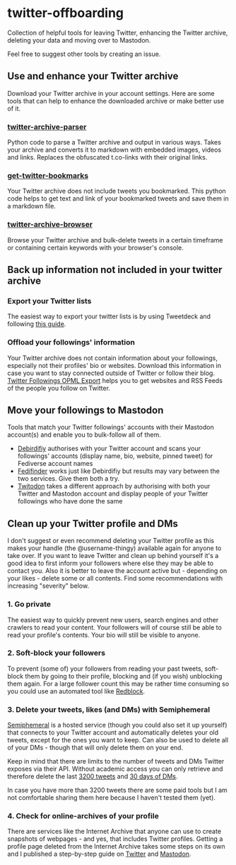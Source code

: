 # twitter-offboarding
Collection of helpful tools for leaving Twitter, enhancing the Twitter archive, deleting your data and moving over to Mastodon.

Feel free to suggest other tools by creating an issue.

## Use and enhance your Twitter archive
Download your Twitter archive in your account settings. Here are some tools that can help to enhance the downloaded archive or make better use of it.

### [twitter-archive-parser](https://github.com/timhutton/twitter-archive-parser)
Python code to parse a Twitter archive and output in various ways. Takes your archive and converts it to markdown with embedded images, videos and links. Replaces the obfuscated t.co-links with their original links.

### [get-twitter-bookmarks](https://gist.github.com/divyajyotiuk/9fb29c046e1dfcc8d5683684d7068efe)
Your Twitter archive does not include tweets you bookmarked. This python code helps to get text and link of your bookmarked tweets and save them in a markdown file.

### [twitter-archive-browser](https://sk22.github.io/twitter-archive-browser/)
Browse your Twitter archive and bulk-delete tweets in a certain timeframe or containing certain keywords with your browser's console.

## Back up information not included in your twitter archive
### Export your Twitter lists
The easiest way to export your twitter lists is by using Tweetdeck and following [this guide](https://www.makeuseof.com/tag/backup-export-twitter-lists/).

### Offload your followings' information
Your Twitter archive does not contain information about your followings, especially not their profiles' bio or websites. Download this information in case you want to stay connected outside of Twitter or follow their blog. [Twitter Followings OPML Export](http://opml.glitch.me/) helps you to get websites and RSS Feeds of the people you follow on Twitter.


## Move your followings to Mastodon
Tools that match your Twitter followings' accounts with their Mastodon account(s) and enable you to bulk-follow all of them.

- [Debirdifiy](https://pruvisto.org/debirdify/) authorises with your Twitter account and scans your followings' accounts (display name, bio, website, pinned tweet) for Fediverse account names
- [Fedifinder](https://fedifinder.glitch.me) works just like Debirdifiy but results may vary between the two services. Give them both a try.
- [Twitodon](https://twitodon.com/) takes a different approach by authorising with both your Twitter and Mastodon account and display people of your Twitter followings who have done the same


## Clean up your Twitter profile and DMs
I don't suggest or even recommend deleting your Twitter profile as this makes your handle (the @username-thingy) available again for anyone to take over. If you want to leave Twitter and clean up behind yourself it's a good idea to first inform your followers where else they may be able to contact you. Also it is better to leave the account active but - depending on your likes - delete some or all contents. Find some recommendations with increasing "severity" below.

### 1. Go private
The easiest way to quickly prevent new users, search engines and other crawlers to read your content. Your followers will of course still be able to read your profile's contents. Your bio will still be visible to anyone.

### 2. Soft-block your followers
To prevent (some of) your followers from reading your past tweets, soft-block them by going to their profile, blocking and (if you wish) unblocking them again. For a large follower count this may be rather time consuming so you could use an automated tool like [Redblock](https://github.com/gaeulbyul/RedBlock/blob/main/README.en.md).

### 3. Delete your tweets, likes (and DMs) with Semiphemeral
[Semiphemeral](https://github.com/micahflee/semiphemeral) is a hosted service (though you could also set it up yourself) that connects to your Twitter account and automatically deletes your old tweets, except for the ones you want to keep. Can also be used to delete all of your DMs - though that will only delete them on your end.

Keep in mind that there are limits to the number of tweets and DMs Twitter exposes via their API. Without academic access you can only retrieve and therefore delete the last [3200 tweets](https://github.com/micahflee/semiphemeral) and [30 days of DMs](https://twittercommunity.com/t/retrieving-older-than-30-days-direct-messages-direct-messages-events-list/104901).

In case you have more than 3200 tweets there are some paid tools but I am not comfortable sharing them here because I haven't tested them (yet).

### 4. Check for online-archives of your profile
There are services like the Internet Archive that anyone can use to create snapshots of webpages - and yes, that includes Twitter profiles. Getting a profile page deleted from the Internet Archive takes some steps on its own and I published a step-by-step guide on [Twitter](https://twitter.com/achisto/status/1591065125167190018?s=20&t=KeqeI8H7lVPlrdyAzlegDg) and [Mastodon](https://mastodon.social/@achisto/109325841635487550).
